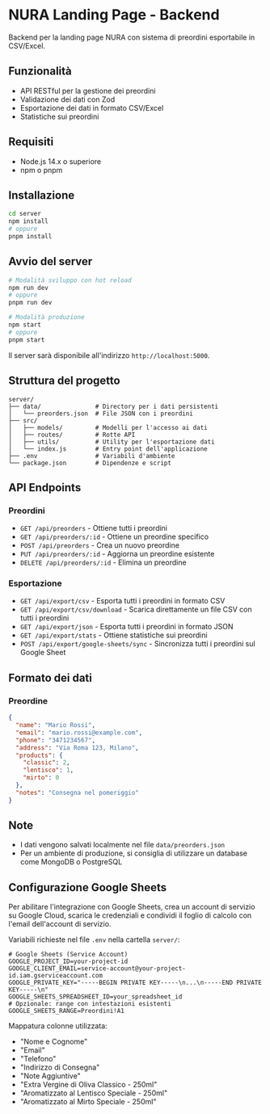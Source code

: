 # NURA Landing Page - Backend

Backend per la landing page NURA con sistema di preordini esportabile in CSV/Excel.

## Funzionalità

- API RESTful per la gestione dei preordini
- Validazione dei dati con Zod
- Esportazione dei dati in formato CSV/Excel
- Statistiche sui preordini

## Requisiti

- Node.js 14.x o superiore
- npm o pnpm

## Installazione

```bash
cd server
npm install
# oppure
pnpm install
```

## Avvio del server

```bash
# Modalità sviluppo con hot reload
npm run dev
# oppure
pnpm run dev

# Modalità produzione
npm start
# oppure
pnpm start
```

Il server sarà disponibile all'indirizzo `http://localhost:5000`.

## Struttura del progetto

```
server/
├── data/               # Directory per i dati persistenti
│   └── preorders.json  # File JSON con i preordini
├── src/
│   ├── models/         # Modelli per l'accesso ai dati
│   ├── routes/         # Rotte API
│   ├── utils/          # Utility per l'esportazione dati
│   └── index.js        # Entry point dell'applicazione
├── .env                # Variabili d'ambiente
└── package.json        # Dipendenze e script
```

## API Endpoints

### Preordini

- `GET /api/preorders` - Ottiene tutti i preordini
- `GET /api/preorders/:id` - Ottiene un preordine specifico
- `POST /api/preorders` - Crea un nuovo preordine
- `PUT /api/preorders/:id` - Aggiorna un preordine esistente
- `DELETE /api/preorders/:id` - Elimina un preordine

### Esportazione

- `GET /api/export/csv` - Esporta tutti i preordini in formato CSV
- `GET /api/export/csv/download` - Scarica direttamente un file CSV con tutti i preordini
- `GET /api/export/json` - Esporta tutti i preordini in formato JSON
- `GET /api/export/stats` - Ottiene statistiche sui preordini
- `POST /api/export/google-sheets/sync` - Sincronizza tutti i preordini sul Google Sheet

## Formato dei dati

### Preordine

```json
{
  "name": "Mario Rossi",
  "email": "mario.rossi@example.com",
  "phone": "3471234567",
  "address": "Via Roma 123, Milano",
  "products": {
    "classic": 2,
    "lentisco": 1,
    "mirto": 0
  },
  "notes": "Consegna nel pomeriggio"
}
```

## Note

- I dati vengono salvati localmente nel file `data/preorders.json`
- Per un ambiente di produzione, si consiglia di utilizzare un database come MongoDB o PostgreSQL

## Configurazione Google Sheets

Per abilitare l'integrazione con Google Sheets, crea un account di servizio su Google Cloud, scarica le credenziali e condividi il foglio di calcolo con l'email dell'account di servizio.

Variabili richieste nel file `.env` nella cartella `server/`:

```env
# Google Sheets (Service Account)
GOOGLE_PROJECT_ID=your-project-id
GOOGLE_CLIENT_EMAIL=service-account@your-project-id.iam.gserviceaccount.com
GOOGLE_PRIVATE_KEY="-----BEGIN PRIVATE KEY-----\n...\n-----END PRIVATE KEY-----\n"
GOOGLE_SHEETS_SPREADSHEET_ID=your_spreadsheet_id
# Opzionale: range con intestazioni esistenti
GOOGLE_SHEETS_RANGE=Preordini!A1
```

Mappatura colonne utilizzata:

- "Nome e Cognome"
- "Email"
- "Telefono"
- "Indirizzo di Consegna"
- "Note Aggiuntive"
- "Extra Vergine di Oliva Classico - 250ml"
- "Aromatizzato al Lentisco Speciale - 250ml"
- "Aromatizzato al Mirto Speciale - 250ml"
